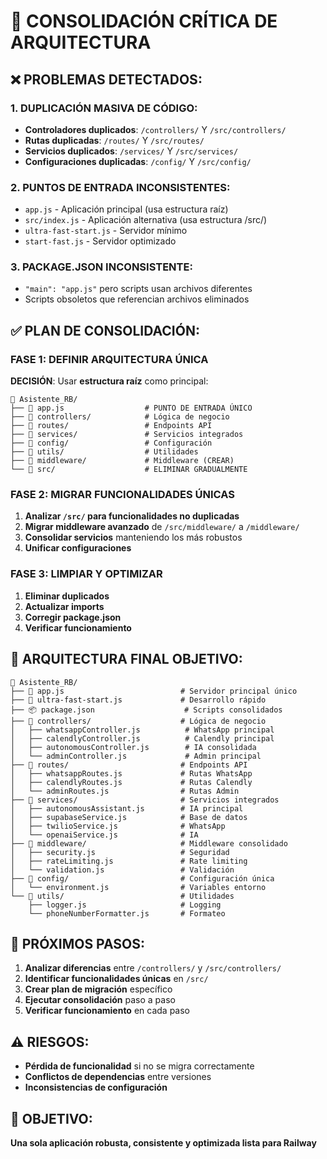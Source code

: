 # 🚨 CONSOLIDACIÓN CRÍTICA DE ARQUITECTURA

## ❌ **PROBLEMAS DETECTADOS:**

### 1. **DUPLICACIÓN MASIVA DE CÓDIGO:**

- **Controladores duplicados**: `/controllers/` Y `/src/controllers/`
- **Rutas duplicadas**: `/routes/` Y `/src/routes/`
- **Servicios duplicados**: `/services/` Y `/src/services/`
- **Configuraciones duplicadas**: `/config/` Y `/src/config/`

### 2. **PUNTOS DE ENTRADA INCONSISTENTES:**

- `app.js` - Aplicación principal (usa estructura raíz)
- `src/index.js` - Aplicación alternativa (usa estructura /src/)
- `ultra-fast-start.js` - Servidor mínimo
- `start-fast.js` - Servidor optimizado

### 3. **PACKAGE.JSON INCONSISTENTE:**

- `"main": "app.js"` pero scripts usan archivos diferentes
- Scripts obsoletos que referencian archivos eliminados

## ✅ **PLAN DE CONSOLIDACIÓN:**

### FASE 1: **DEFINIR ARQUITECTURA ÚNICA**

**DECISIÓN**: Usar **estructura raíz** como principal:

```
📂 Asistente_RB/
├── 🚀 app.js                  # PUNTO DE ENTRADA ÚNICO
├── 📂 controllers/            # Lógica de negocio
├── 📂 routes/                 # Endpoints API
├── 📂 services/               # Servicios integrados
├── 📂 config/                 # Configuración
├── 📂 utils/                  # Utilidades
├── 📂 middleware/             # Middleware (CREAR)
└── 📂 src/                    # ELIMINAR GRADUALMENTE
```

### FASE 2: **MIGRAR FUNCIONALIDADES ÚNICAS**

1. **Analizar `/src/` para funcionalidades no duplicadas**
2. **Migrar middleware avanzado** de `/src/middleware/` a `/middleware/`
3. **Consolidar servicios** manteniendo los más robustos
4. **Unificar configuraciones**

### FASE 3: **LIMPIAR Y OPTIMIZAR**

1. **Eliminar duplicados**
2. **Actualizar imports**
3. **Corregir package.json**
4. **Verificar funcionamiento**

## 🎯 **ARQUITECTURA FINAL OBJETIVO:**

```
📂 Asistente_RB/
├── 🚀 app.js                          # Servidor principal único
├── 🏃 ultra-fast-start.js             # Desarrollo rápido
├── 📦 package.json                    # Scripts consolidados
├── 📂 controllers/                    # Lógica de negocio
│   ├── whatsappController.js          # WhatsApp principal
│   ├── calendlyController.js          # Calendly principal
│   ├── autonomousController.js        # IA consolidada
│   └── adminController.js             # Admin principal
├── 📂 routes/                         # Endpoints API
│   ├── whatsappRoutes.js             # Rutas WhatsApp
│   ├── calendlyRoutes.js             # Rutas Calendly
│   └── adminRoutes.js                # Rutas Admin
├── 📂 services/                       # Servicios integrados
│   ├── autonomousAssistant.js        # IA principal
│   ├── supabaseService.js            # Base de datos
│   ├── twilioService.js              # WhatsApp
│   └── openaiService.js              # IA
├── 📂 middleware/                     # Middleware consolidado
│   ├── security.js                   # Seguridad
│   ├── rateLimiting.js               # Rate limiting
│   └── validation.js                 # Validación
├── 📂 config/                         # Configuración única
│   └── environment.js                # Variables entorno
└── 📂 utils/                          # Utilidades
    ├── logger.js                     # Logging
    └── phoneNumberFormatter.js       # Formateo
```

## 🚀 **PRÓXIMOS PASOS:**

1. **Analizar diferencias** entre `/controllers/` y `/src/controllers/`
2. **Identificar funcionalidades únicas** en `/src/`
3. **Crear plan de migración** específico
4. **Ejecutar consolidación** paso a paso
5. **Verificar funcionamiento** en cada paso

## ⚠️ **RIESGOS:**

- **Pérdida de funcionalidad** si no se migra correctamente
- **Conflictos de dependencias** entre versiones
- **Inconsistencias de configuración**

## 🎯 **OBJETIVO:**

**Una sola aplicación robusta, consistente y optimizada lista para Railway**
